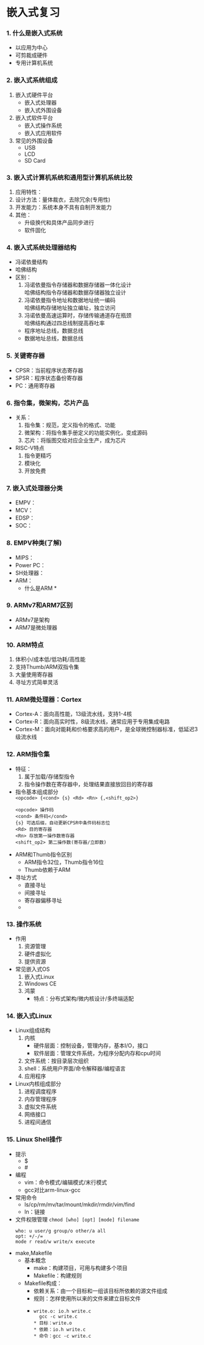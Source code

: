 # 嵌入式复习
### 1. 什么是嵌入式系统
* 以应用为中心
* 可剪裁成硬件
* 专用计算机系统
### 2. 嵌入式系统组成
1. 嵌入式硬件平台 
   * 嵌入式处理器
   * 嵌入式外围设备
2. 嵌入式软件平台
   * 嵌入式操作系统
   * 嵌入式应用软件
3. 常见的外围设备
   * USB
   * LCD
   * SD Card
### 3. 嵌入式计算机系统和通用型计算机系统比较
1. 应用特性：
2. 设计方法：量体裁衣，去除冗余(专用性)
3. 开发能力：系统本身不具有自制开发能力
4. 其他：
    * 升级换代和具体产品同步进行
    * 软件固化
### 4. 嵌入式系统处理器结构
* 冯诺依曼结构
* 哈佛结构
* 区别：
  1. 冯诺依曼指令存储器和数据存储器一体化设计<br>
  哈佛结构指令存储器和数据存储器独立设计
  2. 冯诺依曼指令地址和数据地址统一编码<br>
  哈佛结构存储地址独立编址，独立访问
  3. 冯诺依曼高速运算时，存储传输通道存在瓶颈<br>
  哈佛结构通过四总线制提高吞吐率
    * 程序地址总线，数据总线
    * 数据地址总线，数据总线 
### 5. 关键寄存器
* CPSR：当前程序状态寄存器
* SPSR：程序状态备份寄存器
* PC：通用寄存器
### 6. 指令集，微架构，芯片产品
* 关系：
  1. 指令集：规范，定义指令的格式、功能
  2. 微架构：将指令集手册定义的功能实例化，变成源码
  3. 芯片：将版图交给对应企业生产，成为芯片
* RISC-V特点
  1. 指令更精巧
  2. 模块化
  3. 开放免费
### 7. 嵌入式处理器分类
* EMPV：
* MCV：
* EDSP：
* SOC：
### 8. EMPV种类(了解)
* MIPS：
* Power PC：
* SH处理器：
* ARM：
  * 什么是ARM
    * 
### 9. ARMv7和ARM7区别
* ARMv7是架构
* ARM7是微处理器
### 10. ARM特点
1. 体积小/成本低/低功耗/高性能
2. 支持Thumb/ARM双指令集
3. 大量使用寄存器
4. 寻址方式简单灵活
### 11. ARM微处理器：Cortex
* Cortex-A：面向高性能，13级流水线，支持1-4核
* Cortex-R：面向高实时性，8级流水线，通常应用于专用集成电路
* Cortex-M：面向对能耗和价格要求高的用户，是全球微控制器标准，低延迟3级流水线
### 12. ARM指令集
* 特征：
  1. 属于加载/存储型指令
  2. 指令操作数在寄存器中，处理结果直接放回目的寄存器
* 指令基本组成部分<br>
 `<opcode> {<cond> {s} <Rd> <Rn> {,<shift_op2>}`
    ```
    <opcode> 操作码
    <cond> 条件码</cond>
    {s} 可选后缀，自动更新CPSR中条件码标志位
    <Rd> 目的寄存器
    <Rn> 存放第一操作数寄存器
    <shift_op2> 第二操作数(寄存器/立即数)
    ```
* ARM和Thumb指令区别
  * ARM指令32位，Thumb指令16位
  * Thumb依赖于ARM
* 寻址方式
  * 直接寻址
  * 间接寻址
  * 寄存器偏移寻址
  *
### 13. 操作系统
* 作用
  1. 资源管理
  2. 硬件虚拟化
  3. 提供资源
* 常见嵌入式OS
  1. 嵌入式Linux
  2. Windows CE
  3. 鸿蒙
     * 特点：分布式架构/微内核设计/多终端适配
### 14. 嵌入式Linux
* Linux组成结构
  1. 内核
     * 硬件层面：控制设备，管理内存，基本I/O，接口
     * 软件层面：管理文件系统，为程序分配内存和cpu时间
  2. 文件系统：按目录层次组织
  3. shell：系统用户界面/命令解释器/编程语言
  4. 应用程序
* Linux内核组成部分
  1. 进程调度程序
  2. 内存管理程序
  3. 虚拟文件系统
  4. 网络接口
  5. 进程间通信
### 15. Linux Shell操作
* 提示
  * $
  * \#
* 编程
  * vim：命令模式/编辑模式/末行模式
  * gcc对比arm-linux-gcc
* 常用命令
  * ls/cp/rm/mv/tar/mount/mkdir/rmdir/vim/find
  * ln：链接
* 文件权限管理
  `chmod [who] [opt] [mode] filename`
    ```
    who: u user/g group/o other/a all
  opt: +/-/=
  mode r read/w write/x execute
    ```
* make,Makefile
  * 基本概念
    * make：构建项目，可用与构建多个项目
    * Makefile：构建规则
  * Makefile构成：
    * 依赖关系：由一个目标和一组该目标所依赖的源文件组成
    * 规则：怎样使用所以来的文件来建立目标文件
    * ```
      write.o: io.h write.c
        gcc -c write.c
      * 目标：write.o
      * 依赖：io.h write.c
      * 命令：gcc -c write.c
      ```